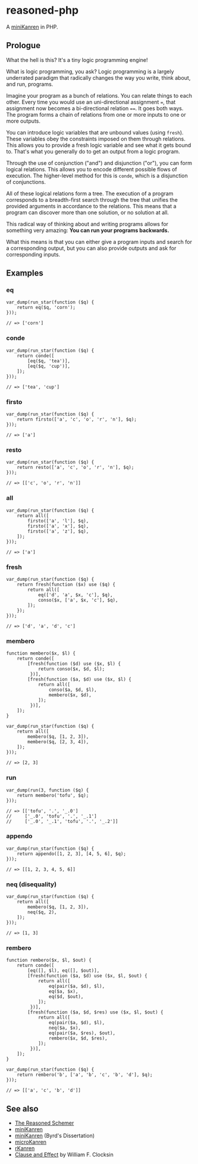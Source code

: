 # reasoned-php

A [miniKanren](http://minikanren.org/) in PHP.

## Prologue

What the hell is this? It's a tiny logic programming engine!

What is logic programming, you ask? Logic programming is a largely underrated
paradigm that radically changes the way you write, think about, and run,
programs.

Imagine your program as a bunch of relations. You can relate things to each
other. Every time you would use an uni-directional assignment `=`, that
assignment now becomes a bi-directional relation `==`. It goes both ways. The
program forms a chain of relations from one or more inputs to one or more
outputs.

You can introduce logic variables that are unbound values (using `fresh`).
These variables obey the constraints imposed on them through relations. This
allows you to provide a fresh logic variable and see what it gets bound to.
That's what you generally do to get an output from a logic program.

Through the use of conjunction ("and") and disjunction ("or"), you can form
logical relations. This allows you to encode different possible flows of
execution. The higher-level method for this is `conde`, which is a disjunction
of conjunctions.

All of these logical relations form a tree. The execution of a program
corresponds to a breadth-first search through the tree that unifies the
provided arguments in accordance to the relations. This means that a program
can discover more than one solution, or no solution at all.

This radical way of thinking about and writing programs allows for something
very amazing: **You can run your programs backwards.**

What this means is that you can either give a program inputs and search for a
corresponding output, but you can also provide outputs and ask for
corresponding inputs.

## Examples

### eq

    var_dump(run_star(function ($q) {
        return eq($q, 'corn');
    }));

    // => ['corn']

### conde

    var_dump(run_star(function ($q) {
        return conde([
            [eq($q, 'tea')],
            [eq($q, 'cup')],
        ]);
    }));

    // => ['tea', 'cup']

### firsto

    var_dump(run_star(function ($q) {
        return firsto(['a', 'c', 'o', 'r', 'n'], $q);
    }));

    // => ['a']

### resto

    var_dump(run_star(function ($q) {
        return resto(['a', 'c', 'o', 'r', 'n'], $q);
    }));

    // => [['c', 'o', 'r', 'n']]

### all

    var_dump(run_star(function ($q) {
        return all([
            firsto(['a', 'l'], $q),
            firsto(['a', 'x'], $q),
            firsto(['a', 'z'], $q),
        ]);
    }));

    // => ['a']

### fresh

    var_dump(run_star(function ($q) {
        return fresh(function ($x) use ($q) {
            return all([
                eq(['d', 'a', $x, 'c'], $q),
                conso($x, ['a', $x, 'c'], $q),
            ]);
        });
    }));

    // => ['d', 'a', 'd', 'c']

### membero

    function membero($x, $l) {
        return conde([
            [fresh(function ($d) use ($x, $l) {
                return conso($x, $d, $l);
             })],
            [fresh(function ($a, $d) use ($x, $l) {
                return all([
                    conso($a, $d, $l),
                    membero($x, $d),
                ]);
             })],
        ]);
    }

    var_dump(run_star(function ($q) {
        return all([
            membero($q, [1, 2, 3]),
            membero($q, [2, 3, 4]),
        ]);
    }));

    // => [2, 3]

### run

    var_dump(run(3, function ($q) {
        return membero('tofu', $q);
    }));

    // => [['tofu', '.', '_.0']
    //     ['_.0', 'tofu', '.', '_.1']
    //     ['_.0', '_.1', 'tofu', '.', '_.2']]

### appendo

    var_dump(run_star(function ($q) {
        return appendo([1, 2, 3], [4, 5, 6], $q);
    }));

    // => [[1, 2, 3, 4, 5, 6]]

### neq (disequality)

    var_dump(run_star(function ($q) {
        return all([
            membero($q, [1, 2, 3]),
            neq($q, 2),
        ]);
    }));

    // => [1, 3]

### rembero

    function rembero($x, $l, $out) {
        return conde([
            [eq([], $l), eq([], $out)],
            [fresh(function ($a, $d) use ($x, $l, $out) {
                return all([
                    eq(pair($a, $d), $l),
                    eq($a, $x),
                    eq($d, $out),
                ]);
             })],
            [fresh(function ($a, $d, $res) use ($x, $l, $out) {
                return all([
                    eq(pair($a, $d), $l),
                    neq($a, $x),
                    eq(pair($a, $res), $out),
                    rembero($x, $d, $res),
                ]);
             })],
        ]);
    }

    var_dump(run_star(function ($q) {
        return rembero('b', ['a', 'b', 'c', 'b', 'd'], $q);
    }));

    // => [['a', 'c', 'b', 'd']]

## See also

* [The Reasoned Schemer](http://mitpress.mit.edu/books/reasoned-schemer)
* [miniKanren](http://minikanren.org/)
* [miniKanren](https://scholarworks.iu.edu/dspace/bitstream/handle/2022/8777/Byrd_indiana_0093A_10344.pdf) (Byrd's Dissertation)
* [microKanren](http://webyrd.net/scheme-2013/papers/HemannMuKanren2013.pdf)
* [rKanren](http://webyrd.net/scheme-2013/papers/Swords2013.pdf)
* [Clause and Effect](http://www.amazon.com/Clause-Effect-Programming-Working-Programmer/dp/3540629718) by William F. Clocksin
